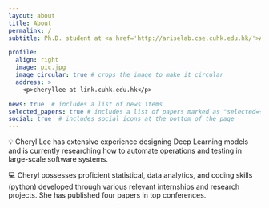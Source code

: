 ```yaml
---
layout: about
title: About
permalink: /
subtitle: Ph.D. student at <a href='http://ariselab.cse.cuhk.edu.hk/'>ARISE Lab</a>, Department of Computer Science and Engineering, CUHK.

profile:
  align: right
  image: pic.jpg
  image_circular: true # crops the image to make it circular
  address: >
    <p>cheryllee at link.cuhk.edu.hk</p>

news: true  # includes a list of news items
selected_papers: true # includes a list of papers marked as "selected={true}"
social: true  # includes social icons at the bottom of the page
---
```


💡 Cheryl Lee has extensive experience designing Deep Learning models and is currently researching how to automate operations and testing in large-scale software systems.

💻 Cheryl possesses proficient statistical, data analytics, and coding skills (python) developed through various relevant internships and research projects. She has published four papers in top conferences.

<!-- ☀️ **Cheryl is actively looking for internships concerning FinTech or quantitative finance based on ML/DL.** -->
